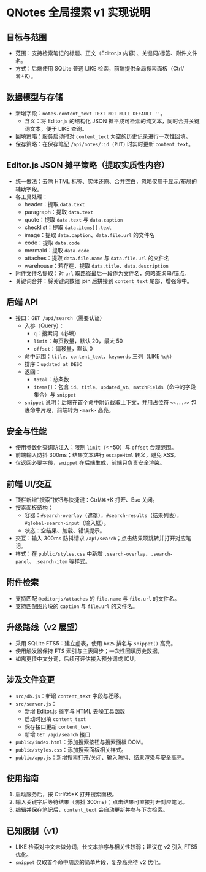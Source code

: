 QNotes 全局搜索 v1 实现说明
===========================

目标与范围
---------

- 范围：支持检索笔记的标题、正文（Editor.js 内容）、关键词/标签、附件文件名。
- 方式：后端使用 SQLite 普通 LIKE 检索，前端提供全局搜索面板（Ctrl/⌘+K）。

数据模型与存储
--------------

- 新增字段：`notes.content_text TEXT NOT NULL DEFAULT ''`。
  - 含义：将 Editor.js 的结构化 JSON 摊平成可检索的纯文本，同时合并关键词文本，便于 LIKE 查询。
- 回填策略：服务启动时对 `content_text` 为空的历史记录进行一次性回填。
- 保存策略：在保存笔记 `/api/notes/:id (PUT)` 时实时更新 `content_text`。

Editor.js JSON 摊平策略（提取实质性内容）
----------------------------------------

- 统一做法：去除 HTML 标签、实体还原、合并空白，忽略仅用于显示/布局的辅助字段。
- 各工具处理：
  - header：提取 `data.text`
  - paragraph：提取 `data.text`
  - quote：提取 `data.text` 与 `data.caption`
  - checklist：提取 `data.items[].text`
  - image：提取 `data.caption`、`data.file.url` 的文件名
  - code：提取 `data.code`
  - mermaid：提取 `data.code`
  - attaches：提取 `data.file.name` 与 `data.file.url` 的文件名
  - warehouse：若存在，提取 `data.title`、`data.description`
- 附件文件名提取：对 `url` 取路径最后一段作为文件名，忽略查询串/锚点。
- 关键词合并：将关键词数组 join 后拼接到 `content_text` 尾部，增强命中。

后端 API
--------

- 接口：`GET /api/search`（需要认证）
  - 入参（Query）：
    - `q`：搜索词（必填）
    - `limit`：每页数量，默认 20，最大 50
    - `offset`：偏移量，默认 0
  - 命中范围：`title`、`content_text`、`keywords` 三列（LIKE `%q%`）
  - 排序：`updated_at DESC`
  - 返回：
    - `total`：总条数
    - `items[]`：包含 `id`、`title`、`updated_at`、`matchFields`（命中的字段集合）与 `snippet`
  - `snippet` 说明：后端在首个命中附近截取上下文，并用占位符 `<<...>>` 包裹命中片段，前端转为 `<mark>` 高亮。

安全与性能
----------

- 使用参数化查询防注入；限制 `limit`（<=50）与 `offset` 合理范围。
- 前端输入防抖 300ms；结果文本进行 `escapeHtml` 转义，避免 XSS。
- 仅返回必要字段，`snippet` 在后端生成，前端只负责安全渲染。

前端 UI/交互
------------

- 顶栏新增“搜索”按钮与快捷键：Ctrl/⌘+K 打开、Esc 关闭。
- 搜索面板结构：
  - 容器：`#search-overlay`（遮罩），`#search-results`（结果列表），`#global-search-input`（输入框）。
  - 状态：空结果、加载、错误提示。
- 交互：输入 300ms 防抖请求 `/api/search`；点击结果项跳转并打开对应笔记。
- 样式：在 `public/styles.css` 中新增 `.search-overlay`、`.search-panel`、`.search-item` 等样式。

附件检索
--------

- 支持匹配 `@editorjs/attaches` 的 `file.name` 与 `file.url` 的文件名。
- 支持匹配图片块的 `caption` 与 `file.url` 的文件名。

升级路线（v2 展望）
------------------

- 采用 SQLite FTS5：建立虚表，使用 `bm25` 排名与 `snippet()` 高亮。
- 使用触发器保持 FTS 索引与主表同步；一次性回填历史数据。
- 如需更佳中文分词，后续可评估接入预分词或 ICU。

涉及文件变更
------------

- `src/db.js`：新增 `content_text` 字段与迁移。
- `src/server.js`：
  - 新增 Editor.js 摊平与 HTML 去噪工具函数
  - 启动时回填 `content_text`
  - 保存接口更新 `content_text`
  - 新增 `GET /api/search` 接口
- `public/index.html`：添加搜索按钮与搜索面板 DOM。
- `public/styles.css`：添加搜索面板相关样式。
- `public/app.js`：新增搜索打开/关闭、输入防抖、结果渲染与安全高亮。

使用指南
--------

1. 启动服务后，按 Ctrl/⌘+K 打开搜索面板。
2. 输入关键字后等待结果（防抖 300ms）；点击结果可直接打开对应笔记。
3. 编辑并保存笔记后，`content_text` 会自动更新并参与下次检索。

已知限制（v1）
--------------

- LIKE 检索对中文未做分词，长文本排序与相关性较弱；建议在 v2 引入 FTS5 优化。
- `snippet` 仅取首个命中周边的简单片段，复杂高亮待 v2 优化。


